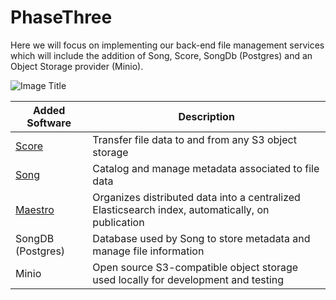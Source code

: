 # PhaseThree

Here we will focus on implementing our back-end file management services which
will include the addition of Song, Score, SongDb (Postgres) and an Object
Storage provider (Minio).

![Image Title](/docs/images/phaseThree.png "PhaseThree Architecture Diagram")

| Added Software                                                           | Description                                                                                      |
| ------------------------------------------------------------------------ | ------------------------------------------------------------------------------------------------ |
| [Score](https://docs.overture.bio/docs/core-software/Score/overview)     | Transfer file data to and from any S3 object storage                                             |
| [Song](https://docs.overture.bio/docs/core-software/song/overview/)      | Catalog and manage metadata associated to file data                                              |
| [Maestro](https://docs.overture.bio/docs/core-software/Maestro/overview) | Organizes distributed data into a centralized Elasticsearch index, automatically, on publication |
| SongDB (Postgres)                                                        | Database used by Song to store metadata and manage file information                              |
| Minio                                                                    | Open source S3-compatible object storage used locally for development and testing                |
